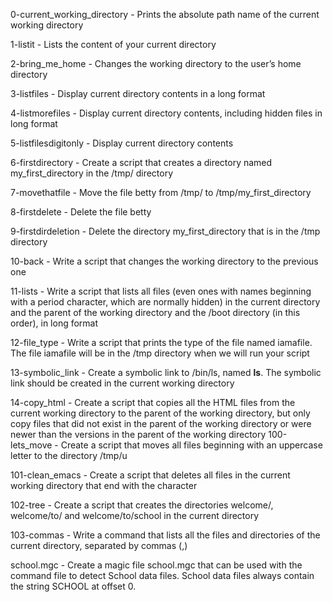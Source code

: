 0-current_working_directory - Prints the absolute path name of the current working directory

1-listit - Lists the content of your current directory

2-bring_me_home - Changes the working directory to the user’s home directory

3-listfiles - Display current directory contents in a long format

4-listmorefiles - Display current directory contents, including hidden files in long format 

5-listfilesdigitonly - Display current directory contents

6-firstdirectory - Create a script that creates a directory named my_first_directory in the /tmp/ directory

7-movethatfile - Move the file betty from /tmp/ to /tmp/my_first_directory

8-firstdelete - Delete the file betty

9-firstdirdeletion - Delete the directory my_first_directory that is in the /tmp directory

10-back - Write a script that changes the working directory to the previous one

11-lists - Write a script that lists all files (even ones with names beginning with a period character, which are normally hidden) in the current directory and the parent of the working directory and the /boot directory (in this order), in long format

12-file_type - Write a script that prints the type of the file named iamafile. The file iamafile will be in the /tmp directory when we will run your script

13-symbolic_link - Create a symbolic link to /bin/ls, named __ls__. The symbolic link should be created in the current working directory

14-copy_html - Create a script that copies all the HTML files from the current working directory to the parent of the working directory, but only copy files that did not exist in the parent of the working directory or were newer than the versions in the parent of the working directory
100-lets_move - Create a script that moves all files beginning with an uppercase letter to the directory /tmp/u

101-clean_emacs - Create a script that deletes all files in the current working directory that end with the character

102-tree - Create a script that creates the directories welcome/, welcome/to/ and welcome/to/school in the current directory

103-commas - Write a command that lists all the files and directories of the current directory, separated by commas (,)

school.mgc - Create a magic file school.mgc that can be used with the command file to detect School data files. School data files always contain the string SCHOOL at offset 0.
